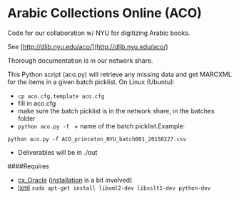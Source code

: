 Arabic Collections Online (ACO)
===============================
Code for our collaboration w/ NYU for digitizing Arabic books. 

See [http://dlib.nyu.edu/aco/](http://dlib.nyu.edu/aco/)

Thorough documentation is in our network share.

This Python script (aco.py) will retrieve any missing data and get MARCXML for the items in a given batch picklist. On Linux (Ubuntu): 
* `cp aco.cfg.template aco.cfg`
* fill in aco.cfg
* make sure the batch picklist is in the network share, in the batches folder
* `python aco.py -f ` + name of the batch picklist.Example:

 `python aco.py -f ACO_princeton_NYU_batch001_20150227.csv`
* Deliverables will be in ./out

####Requires
* [cx_Oracle](http://cx-oracle.sourceforge.net/) ([installation](https://gist.github.com/kimus/10012910) is a bit involved)
* [lxml](http://lxml.de/) `sudo apt-get install libxml2-dev libxslt1-dev python-dev`
